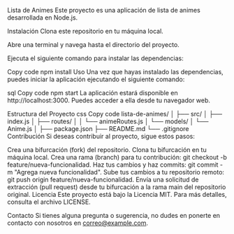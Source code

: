 Lista de Animes
Este proyecto es una aplicación de lista de animes desarrollada en Node.js.

Instalación
Clona este repositorio en tu máquina local.

Abre una terminal y navega hasta el directorio del proyecto.

Ejecuta el siguiente comando para instalar las dependencias:

Copy code
npm install
Uso
Una vez que hayas instalado las dependencias, puedes iniciar la aplicación ejecutando el siguiente comando:

sql
Copy code
npm start
La aplicación estará disponible en http://localhost:3000. Puedes acceder a ella desde tu navegador web.

Estructura del Proyecto
css
Copy code
lista-de-animes/
│
├── src/
│   ├── index.js
│   ├── routes/
│   │   └── animeRoutes.js
│   └── models/
│       └── Anime.js
│
├── package.json
├── README.md
└── .gitignore
Contribución
Si deseas contribuir al proyecto, sigue estos pasos:

Crea una bifurcación (fork) del repositorio.
Clona tu bifurcación en tu máquina local.
Crea una rama (branch) para tu contribución: git checkout -b feature/nueva-funcionalidad.
Haz tus cambios y haz commits: git commit -m "Agrega nueva funcionalidad".
Sube tus cambios a tu repositorio remoto: git push origin feature/nueva-funcionalidad.
Envía una solicitud de extracción (pull request) desde tu bifurcación a la rama main del repositorio original.
Licencia
Este proyecto está bajo la Licencia MIT. Para más detalles, consulta el archivo LICENSE.

Contacto
Si tienes alguna pregunta o sugerencia, no dudes en ponerte en contacto con nosotros en correo@example.com.

